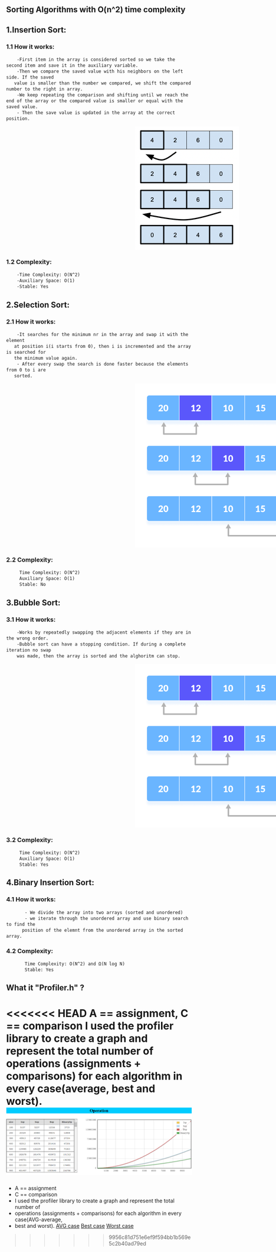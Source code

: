## Sorting Algorithms with O(n^2) time complexity
 ## 1.Insertion Sort:
 ###      1.1 How it works:
        -First item in the array is considered sorted so we take the second item and save it in the auxiliary variable.
        -Then we compare the saved value with his neighbors on the left side. If the saved
       value is smaller than the number we compared, we shift the compared number to the right in array.
        -We keep repeating the comparison and shifting until we reach the end of the array or the compared value is smaller or equal with the saved value.
        - Then the save value is updated in the array at the correct position.

 <img src="Insertion.png" style="
    display: block;
    margin-left: 350px;
    margin-right: middle }">

 ###      1.2 Complexity:
        -Time Complexity: O(N^2)
        -Auxiliary Space: O(1) 
        -Stable: Yes
 
 ## 2.Selection Sort:
 ###      2.1 How it works:
        -It searches for the minimum nr in the array and swap it with the element 
       at position i(i starts from 0), then i is incremented and the array is searched for
       the minimum value again.
        - After every swap the search is done faster because the elements from 0 to i are 
       sorted.
<img src="Selection.png" style="
    display: block;
    margin-left: 350px;
    margin-right: middle }">

###       2.2 Complexity:
         Time Complexity: O(N^2)
         Auxiliary Space: O(1)
         Stable: No
  
 ## 3.Bubble Sort:
 ###      3.1 How it works:
        -Works by repeatedly swapping the adjacent elements if they are in the wrong order.
        -Bubble sort can have a stopping condition. If during a complete iteration no swap
        was made, then the array is sorted and the alghoritm can stop.
<img src="Selection.png" style="
    display: block;
    margin-left: 350px;
    margin-right: middle }">

 ###      3.2 Complexity:
         Time Complexity: O(N^2)
         Auxiliary Space: O(1)
         Stable: Yes
  
  ## 4.Binary Insertion Sort:
 ###      4.1 How it works:
           - We divide the array into two arrays (sorted and unordered)
           - we iterate through the unordered array and use binary search to find the
          position of the elemnt from the unordered array in the sorted array.
 ###      4.2 Complexity:
           Time Complexity: O(N^2) and Ω(N log N)
           Stable: Yes
 ## What it "Profiler.h" ?
<<<<<<< HEAD
    A == assignment, C == comparison
    I used the profiler library to create a graph and represent the total number of 
    operations (assignments + comparisons) for each algorithm in every case(average, best and worst).
<img src="AVG.png">
=======
 *  A == assignment
 *  C == comparison
 *  I used the profiler library to create a graph and represent the total number of 
 * operations (assignments + comparisons) for each algorithm in every case(AVG-average,
 * best and worst).
[AVG case](file:///C:/Users/abala/Desktop/CS/Year2/Sem1/OOP/Fundamental-Algorithms/Sorting%20Algorithms/report-AVG-20221016-193151.html)
[Best case](file:///C:/Users/abala/Desktop/CS/Year2/Sem1/OOP/Fundamental-Algorithms/Sorting%20Algorithms/report-Best-20221016-193204.html)
[Worst case](file:///C:/Users/abala/Desktop/CS/Year2/Sem1/OOP/Fundamental-Algorithms/Sorting%20Algorithms/report-Worst-20221016-193318.html)
 
>>>>>>> 9956c81d751e6ef9f594bb1b569e5c2b40ad79ed
